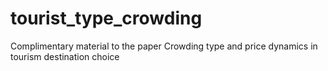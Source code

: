 # tourist_type_crowding
Complimentary material to the paper Crowding type and price dynamics in tourism destination choice

